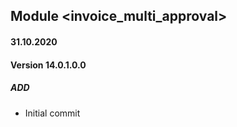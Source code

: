 ## Module <invoice_multi_approval>

#### 31.10.2020
#### Version 14.0.1.0.0
##### ADD
- Initial commit
